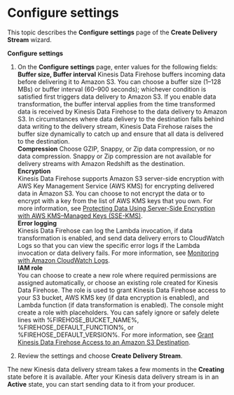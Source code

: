 # Configure settings<a name="create-configure"></a>

This topic describes the **Configure settings** page of the **Create Delivery Stream** wizard\.

**Configure settings**

1. On the **Configure settings** page, enter values for the following fields:  
**Buffer size, Buffer interval**  <a name="buffer"></a>
Kinesis Data Firehose buffers incoming data before delivering it to Amazon S3\. You can choose a buffer size \(1–128 MBs\) or buffer interval \(60–900 seconds\); whichever condition is satisfied first triggers data delivery to Amazon S3\. If you enable data transformation, the buffer interval applies from the time transformed data is received by Kinesis Data Firehose to the data delivery to Amazon S3\. In circumstances where data delivery to the destination falls behind data writing to the delivery stream, Kinesis Data Firehose raises the buffer size dynamically to catch up and ensure that all data is delivered to the destination\.  
**Compression**  <a name="compression-encryption"></a>
Choose GZIP, Snappy, or Zip data compression, or no data compression\. Snappy or Zip compression are not available for delivery streams with Amazon Redshift as the destination\.   
**Encryption**  
Kinesis Data Firehose supports Amazon S3 server\-side encryption with AWS Key Management Service \(AWS KMS\) for encrypting delivered data in Amazon S3\. You can choose to not encrypt the data or to encrypt with a key from the list of AWS KMS keys that you own\. For more information, see [Protecting Data Using Server\-Side Encryption with AWS KMS–Managed Keys \(SSE\-KMS\)](http://docs.aws.amazon.com/AmazonS3/latest/dev/UsingKMSEncryption.html)\.  
**Error logging**  
Kinesis Data Firehose can log the Lambda invocation, if data transformation is enabled, and send data delivery errors to CloudWatch Logs so that you can view the specific error logs if the Lambda invocation or data delivery fails\. For more information, see [Monitoring with Amazon CloudWatch Logs](monitoring-with-cloudwatch-logs.md)\.  
**IAM role**  
You can choose to create a new role where required permissions are assigned automatically, or choose an existing role created for Kinesis Data Firehose\. The role is used to grant Kinesis Data Firehose access to your S3 bucket, AWS KMS key \(if data encryption is enabled\), and Lambda function \(if data transformation is enabled\)\. The console might create a role with placeholders\. You can safely ignore or safely delete lines with %FIREHOSE\_BUCKET\_NAME%, %FIREHOSE\_DEFAULT\_FUNCTION%, or %FIREHOSE\_DEFAULT\_VERSION%\. For more information, see [Grant Kinesis Data Firehose Access to an Amazon S3 Destination](controlling-access.md#using-iam-s3)\.

1. Review the settings and choose **Create Delivery Stream**\.

The new Kinesis data delivery stream takes a few moments in the **Creating** state before it is available\. After your Kinesis data delivery stream is in an **Active** state, you can start sending data to it from your producer\.